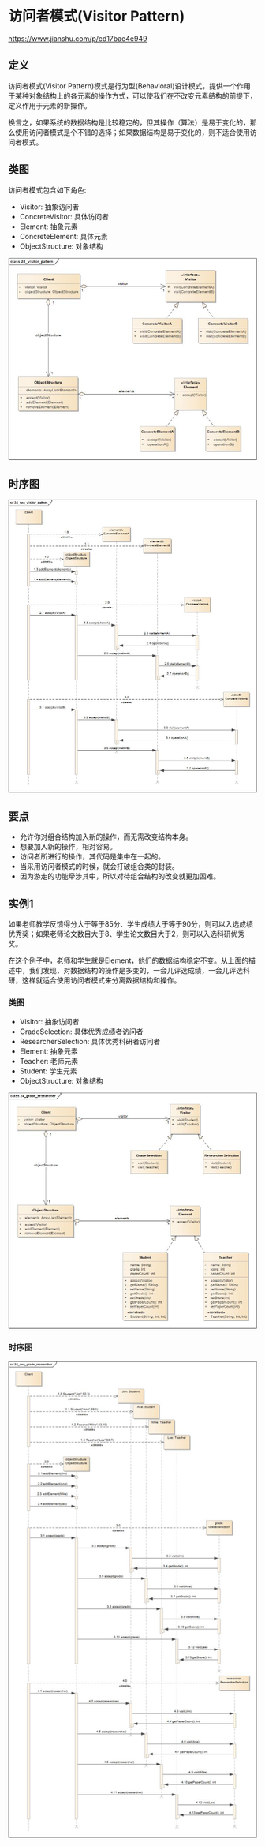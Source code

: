 # 访问者模式(Visitor Pattern)

<https://www.jianshu.com/p/cd17bae4e949>

## 定义

访问者模式(Visitor Pattern)模式是行为型(Behavioral)设计模式，提供一个作用于某种对象结构上的各元素的操作方式，可以使我们在不改变元素结构的前提下，定义作用于元素的新操作。

换言之，如果系统的数据结构是比较稳定的，但其操作（算法）是易于变化的，那么使用访问者模式是个不错的选择；如果数据结构是易于变化的，则不适合使用访问者模式。

## 类图

访问者模式包含如下角色:

-   Visitor: 抽象访问者
-   ConcreteVisitor: 具体访问者
-   Element: 抽象元素
-   ConcreteElement: 具体元素
-   ObjectStructure: 对象结构

![](../../_static/24_visitor_pattern.jpg)

## 时序图

![](../../_static/24_seq_visitor_pattern.jpg)

## 要点

-   允许你对组合结构加入新的操作，而无需改变结构本身。
-   想要加入新的操作，相对容易。
-   访问者所进行的操作，其代码是集中在一起的。
-   当采用访问者模式的时候，就会打破组合类的封装。
-   因为游走的功能牵涉其中，所以对待组合结构的改变就更加困难。

## 实例1

如果老师教学反馈得分大于等于85分、学生成绩大于等于90分，则可以入选成绩优秀奖；如果老师论文数目大于8、学生论文数目大于2，则可以入选科研优秀奖。

在这个例子中，老师和学生就是Element，他们的数据结构稳定不变。从上面的描述中，我们发现，对数据结构的操作是多变的，一会儿评选成绩，一会儿评选科研，这样就适合使用访问者模式来分离数据结构和操作。

### 类图

-   Visitor: 抽象访问者
-   GradeSelection: 具体优秀成绩者访问者
-   ResearcherSelection: 具体优秀科研者访问者
-   Element: 抽象元素
-   Teacher: 老师元素
-   Student: 学生元素
-   ObjectStructure: 对象结构

![](../../_static/24_grade_researcher.jpg)

### 时序图

![](../../_static/24_seq_grade_researcher.jpg)
